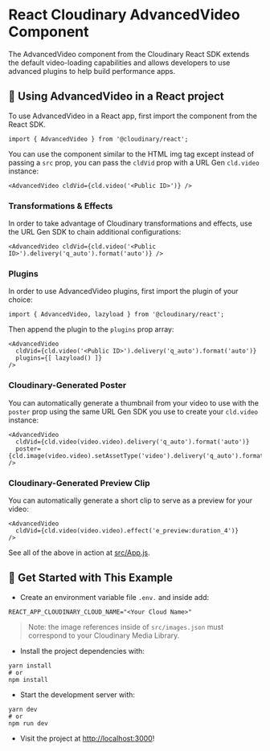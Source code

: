 # React Cloudinary AdvancedVideo Component

The AdvancedVideo component from the Cloudinary React SDK extends the default video-loading capabilities and allows developers to use advanced plugins to help build performance apps.

## 🧰 Using AdvancedVideo in a React project

To use AdvancedVideo in a React app, first import the component from the React SDK.

```
import { AdvancedVideo } from '@cloudinary/react';
```

You can use the component similar to the HTML img tag except instead of passing a `src` prop, you can pass the `cldVid` prop with a URL Gen `cld.video` instance:

```
<AdvancedVideo cldVid={cld.video('<Public ID>')} />
```

### Transformations & Effects

In order to take advantage of Cloudinary transformations and effects, use the URL Gen SDK to chain additional configurations:

```
<AdvancedVideo cldVid={cld.video('<Public ID>').delivery('q_auto').format('auto')} />
```

### Plugins

In order to use AdvancedVideo plugins, first import the plugin of your choice:

```
import { AdvancedVideo, lazyload } from '@cloudinary/react';
```

Then append the plugin to the `plugins` prop array:

```
<AdvancedVideo
  cldVid={cld.video('<Public ID>').delivery('q_auto').format('auto')}
  plugins={[ lazyload() ]}
/>
```

### Cloudinary-Generated Poster

You can automatically generate a thumbnail from your video to use with the `poster` prop using the same URL Gen SDK you use to create your `cld.video` instance:

```
<AdvancedVideo
  cldVid={cld.video(video.video).delivery('q_auto').format('auto')}
  poster={cld.image(video.video).setAssetType('video').delivery('q_auto').format('auto:image').toURL()}
/>
```

### Cloudinary-Generated Preview Clip

You can automatically generate a short clip to serve as a preview for your video:

```
<AdvancedVideo
  cldVid={cld.video(video.video).effect('e_preview:duration_4')}
/>
```

See all of the above in action at [src/App.js](src/App.js).

## 🚀 Get Started with This Example

* Create an environment variable file `.env.` and inside add:
```
REACT_APP_CLOUDINARY_CLOUD_NAME="<Your Cloud Name>"
```

> Note: the image references inside of `src/images.json` must correspond to your Cloudinary Media Library.

* Install the project dependencies with:

```
yarn install
# or
npm install
```

* Start the development server with:

```
yarn dev
# or
npm run dev
```

* Visit the project at <http://localhost:3000>!
